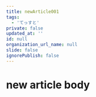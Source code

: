 ```yaml
---
title: newArticle001
tags:
  - 'てっすと'
private: false
updated_at: ''
id: null
organization_url_name: null
slide: false
ignorePublish: false
---
```

# new article body
